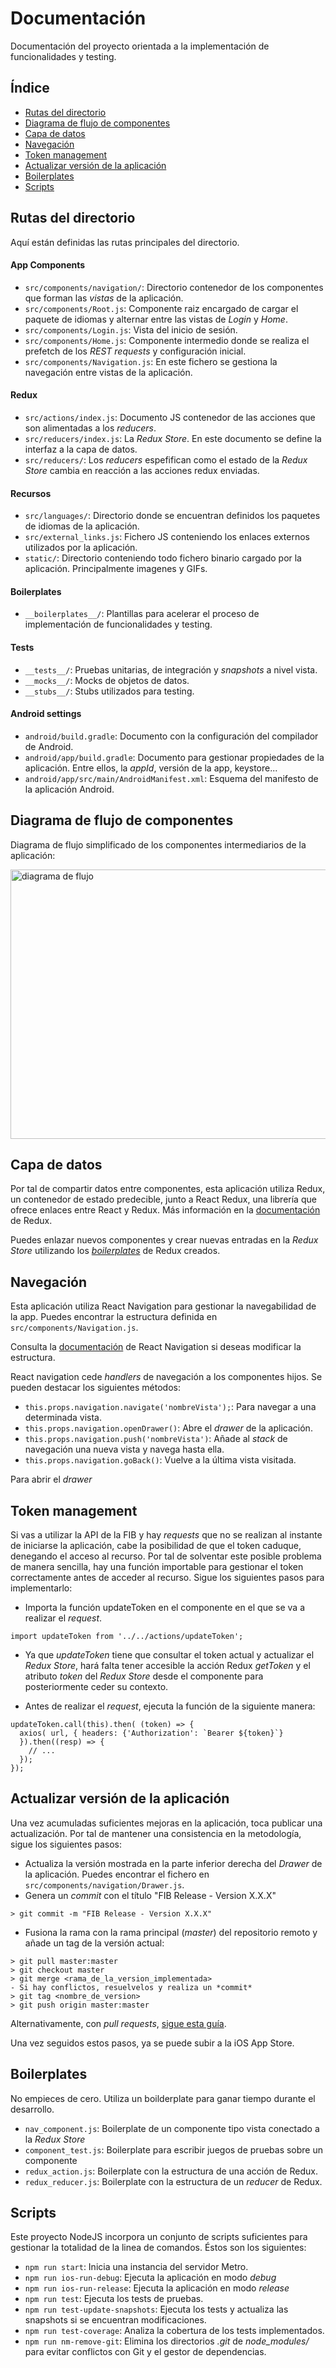 # Documentación
Documentación del proyecto orientada a la implementación de funcionalidades y testing.

## Índice
- [Rutas del directorio](#rutas-del-directorio)
- [Diagrama de flujo de componentes](#diagrama-de-flujo-de-componentes)
- [Capa de datos](#capa-de-datos)
- [Navegación](#navegación)
- [Token management](#token-management)
- [Actualizar versión de la aplicación](#actualizar-versión-de-la-aplicación)
- [Boilerplates](#boilerplates-1)
- [Scripts](#scripts)

## Rutas del directorio
Aquí están definidas las rutas principales del directorio.

#### App Components
- `src/components/navigation/`: Directorio contenedor de los componentes que forman las *vistas* de la aplicación.
- `src/components/Root.js`: Componente raiz encargado de cargar el paquete de idiomas y alternar entre las vistas de *Login* y *Home*.
- `src/components/Login.js`: Vista del inicio de sesión.
- `src/components/Home.js`: Componente intermedio donde se realiza el prefetch de los *REST requests* y configuración inicial.
- `src/components/Navigation.js`: En este fichero se gestiona la navegación entre vistas de la aplicación.

#### Redux
- `src/actions/index.js`: Documento JS contenedor de las acciones que son alimentadas a los *reducers*.
- `src/reducers/index.js`: La *Redux Store*. En este documento se define la interfaz a la capa de datos.
- `src/reducers/`: Los *reducers* espefifican como el estado de la *Redux Store* cambia en reacción a las acciones redux enviadas.

#### Recursos
- `src/languages/`: Directorio donde se encuentran definidos los paquetes de idiomas de la aplicación.
- `src/external_links.js`: Fichero JS conteniendo los enlaces externos utilizados por la aplicación.
- `static/`: Directorio conteniendo todo fichero binario cargado por la aplicación. Principalmente imagenes y GIFs.

#### Boilerplates
- `__boilerplates__/`: Plantillas para acelerar el proceso de implementación de funcionalidades y testing.

#### Tests
- `__tests__/`: Pruebas unitarias, de integración y *snapshots* a nivel vista.
- `__mocks__/`: Mocks de objetos de datos.
- `__stubs__/`: Stubs utilizados para testing.

#### Android settings
- `android/build.gradle`: Documento con la configuración del compilador de Android. 
- `android/app/build.gradle`: Documento para gestionar propiedades de la aplicación. Entre ellos, la *appId*, versión de la app, keystore...
- `android/app/src/main/AndroidManifest.xml`: Esquema del manifesto de la aplicación Android. 

## Diagrama de flujo de componentes
Diagrama de flujo simplificado de los componentes intermediarios de la aplicación: 

<img src="https://i.gyazo.com/49ab3f57be873420f9702547ff1d1f0b.png" alt="diagrama de flujo" width="545" height="431" />

## Capa de datos
Por tal de compartir datos entre componentes, esta aplicación utiliza Redux, un contenedor de estado predecible, junto a React Redux, una librería que ofrece enlaces entre React y Redux. Más información en la [documentación](https://redux.js.org/introduction/getting-started) de Redux.

Puedes enlazar nuevos componentes y crear nuevas entradas en la *Redux Store* utilizando los [*boilerplates*](#boilerplates-1) de Redux creados.

## Navegación
Esta aplicación utiliza React Navigation para gestionar la navegabilidad de la app. Puedes encontrar la estructura definida en `src/components/Navigation.js`. 

Consulta la [documentación](https://reactnavigation.org/docs/getting-started/) de React Navigation si deseas modificar la estructura. 

React navigation cede *handlers* de navegación a los componentes hijos. Se pueden destacar los siguientes métodos:
- `this.props.navigation.navigate('nombreVista');`: Para navegar a una determinada vista.
- `this.props.navigation.openDrawer()`: Abre el *drawer* de la aplicación.
- `this.props.navigation.push('nombreVista')`: Añade al *stack* de navegación una nueva vista y navega hasta ella.
- `this.props.navigation.goBack()`: Vuelve a la última vista visitada.


Para abrir el *drawer*

## Token management
Si vas a utilizar la API de la FIB y hay *requests* que no se realizan al instante de iniciarse la aplicación, cabe la posibilidad de que el token caduque, denegando el acceso al recurso. Por tal de solventar este posible problema de manera sencilla, hay una función importable para gestionar el token correctamente antes de acceder al recurso. Sigue los siguientes pasos para implementarlo:
- Importa la función updateToken en el componente en el que se va a realizar el *request*.
```
import updateToken from '../../actions/updateToken';
```
- Ya que *updateToken* tiene que consultar el token actual y actualizar el *Redux Store*, hará falta tener accesible la acción Redux *getToken* y el atributo *token* del *Redux Store* desde el componente para posteriormente ceder su contexto.

- Antes de realizar el *request*, ejecuta la función de la siguiente manera:
```
updateToken.call(this).then( (token) => {
  axios( url, { headers: {'Authorization': `Bearer ${token}`}
  }).then((resp) => {
    // ...
  });
});
```

## Actualizar versión de la aplicación
Una vez acumuladas suficientes mejoras en la aplicación, toca publicar una actualización. Por tal de mantener una consistencia en la metodología, sigue los siguientes pasos:
- Actualiza la versión mostrada en la parte inferior derecha del *Drawer* de la aplicación. Puedes encontrar el fichero en `src/components/navigation/Drawer.js`.
- Genera un *commit* con el título "FIB Release - Version X.X.X"
```
> git commit -m "FIB Release - Version X.X.X"
```
- Fusiona la rama con la rama principal (*master*) del repositorio remoto y añade un tag de la versión actual:
```
> git pull master:master
> git checkout master
> git merge <rama_de_la_version_implementada>
- Si hay conflictos, resuelvelos y realiza un *commit*
> git tag <nombre_de_version>
> git push origin master:master
```
Alternativamente, con *pull requests*, [sigue esta guía](https://developers.sap.com/tutorials/webide-github-merge-pull-request.html).

Una vez seguidos estos pasos, ya se puede subir a la iOS App Store.

## Boilerplates
No empieces de cero. Utiliza un boilderplate para ganar tiempo durante el desarrollo.
- `nav_component.js`: Boilerplate de un componente tipo vista conectado a la *Redux Store*
- `component_test.js`: Boilerplate para escribir juegos de pruebas sobre un componente
- `redux_action.js`: Boilerplate con la estructura de una acción de Redux.
- `redux_reducer.js`: Boilerplate con la estructura de un *reducer* de Redux.

## Scripts
Este proyecto NodeJS incorpora un conjunto de scripts suficientes para gestionar la totalidad de la linea de comandos. Éstos son los siguientes:
- `npm run start`: Inicia una instancia del servidor Metro.
- `npm run ios-run-debug`: Ejecuta la aplicación en modo *debug*
- `npm run ios-run-release`: Ejecuta la aplicación en modo *release*
- `npm run test`: Ejecuta los tests de pruebas.
- `npm run test-update-snapshots`: Ejecuta los tests y actualiza las snapshots si se encuentran modificaciones.
- `npm run test-coverage`: Analiza la cobertura de los tests implementados.
- `npm run nm-remove-git`: Elimina los directorios *.git* de *node_modules/* para evitar conflictos con Git y el gestor de dependencias.
